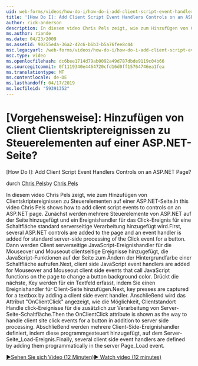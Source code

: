 ```yaml
---
uid: web-forms/videos/how-do-i/how-do-i-add-client-script-event-handlers-controls-on-an-aspnet-page
title: '[How Do I]: Add Client Script Event Handlers Controls on an ASP.NET Page? | Microsoft Docs'
author: rick-anderson
description: In diesem video Chris Pels zeigt, wie zum Hinzufügen von Clientskriptereignissen zu Steuerelementen auf einer ASP.NET-Seite. Zunächst werden mehrere Steuerelemente von ASP.NET auf der Seite und ein e hinzugefügt...
ms.author: riande
ms.date: 04/23/2009
ms.assetid: 90255eda-36a2-42c6-b6b3-b5a76fee8c44
msc.legacyurl: /web-forms/videos/how-do-i/how-do-i-add-client-script-event-handlers-controls-on-an-aspnet-page
msc.type: video
ms.openlocfilehash: dc6bee1714d79ab0092a49d787dbde9119c04b66
ms.sourcegitcommit: 0f1119340e4464720cfd16d0ff15764746ea1fea
ms.translationtype: MT
ms.contentlocale: de-DE
ms.lasthandoff: 04/17/2019
ms.locfileid: "59391352"
---
```

# <a name="how-do-i-add-client-script-event-handlers-controls-on-an-aspnet-page"></a>[Vorgehensweise]: Hinzufügen von Client Clientskriptereignissen zu Steuerelementen auf einer ASP.NET-Seite?
[How Do I]: Add Client Script Event Handlers Controls on an ASP.NET Page?

<span data-ttu-id="90b90-104">durch [Chris Pels](https://twitter.com/chrispels)</span><span class="sxs-lookup"><span data-stu-id="90b90-104">by [Chris Pels](https://twitter.com/chrispels)</span></span>

<span data-ttu-id="90b90-105">In diesem video Chris Pels zeigt, wie zum Hinzufügen von Clientskriptereignissen zu Steuerelementen auf einer ASP.NET-Seite.</span><span class="sxs-lookup"><span data-stu-id="90b90-105">In this video Chris Pels shows how to add client script events to controls on an ASP.NET page.</span></span> <span data-ttu-id="90b90-106">Zunächst werden mehrere Steuerelemente von ASP.NET auf der Seite hinzugefügt und ein Ereignishandler für das Click-Ereignis für eine Schaltfläche standard serverseitige Verarbeitung hinzugefügt wird.</span><span class="sxs-lookup"><span data-stu-id="90b90-106">First, several ASP.NET controls are added to the page and an event handler is added for standard server-side processing of the Click event for a button.</span></span> <span data-ttu-id="90b90-107">Dann werden Client serverseitige JavaScript-Ereignishandler für die Mouseover und Mouseout clientseitige Ereignisse hinzugefügt, die JavaScript-Funktionen auf der Seite zum Ändern der Hintergrundfarbe einer Schaltfläche aufrufen.</span><span class="sxs-lookup"><span data-stu-id="90b90-107">Next, client side JavaScript event handlers are added for Mouseover and Mouseout client side events that call JavaScript functions on the page to change a button background color.</span></span> <span data-ttu-id="90b90-108">Drückt die nächste, Key werden für ein Textfeld erfasst, indem Sie einen Ereignishandler für Client-Seite hinzufügen.</span><span class="sxs-lookup"><span data-stu-id="90b90-108">Next, key presses are captured for a textbox by adding a client side event handler.</span></span> <span data-ttu-id="90b90-109">Anschließend wird das Attribut "OnClientClick" angezeigt, wie die Möglichkeit, Clientstandort Handle click-Ereignisse für die zusätzlich zur Verarbeitung von Server-Seite-Schaltfläche.</span><span class="sxs-lookup"><span data-stu-id="90b90-109">Then the OnClientClick attribute is shown as the way to handle client site click events for a button in addition to server side processing.</span></span> <span data-ttu-id="90b90-110">Abschließend werden mehrere Client-Side-Ereignishandler definiert, indem diese programmgesteuert hinzugefügt, auf dem Server-Seite\_Load-Ereignis.</span><span class="sxs-lookup"><span data-stu-id="90b90-110">Finally, several client side event handlers are defined by adding them programmatically in the server Page\_Load event.</span></span>

[<span data-ttu-id="90b90-111">&#9654;Sehen Sie sich Video (12 Minuten)</span><span class="sxs-lookup"><span data-stu-id="90b90-111">&#9654; Watch video (12 minutes)</span></span>](https://channel9.msdn.com/Blogs/ASP-NET-Site-Videos/how-do-i-add-client-script-event-handlers-controls-on-an-aspnet-page)
